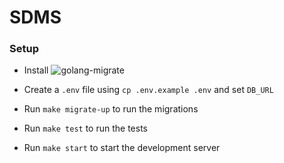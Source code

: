# SDMS

### Setup

- Install ![golang-migrate](https://github.com/golang-migrate/migrate/tree/master/cmd/migrate)

- Create a `.env` file using `cp .env.example .env` and set `DB_URL`

- Run `make migrate-up` to run the migrations

- Run `make test` to run the tests

- Run `make start` to start the development server


